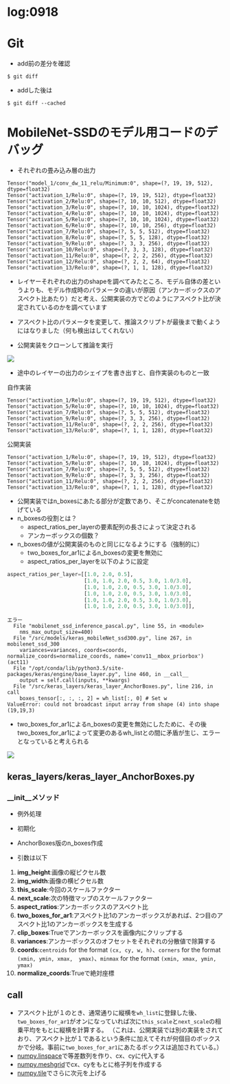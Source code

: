 log:0918
==

# Git 

- add前の差分を確認

```
$ git diff
```

- addした後は

```
$ git diff --cached
```

# MobileNet-SSDのモデル用コードのデバッグ

- それぞれの畳み込み層の出力

```
Tensor("model_1/conv_dw_11_relu/Minimum:0", shape=(?, 19, 19, 512), dtype=float32)
Tensor("activation_1/Relu:0", shape=(?, 19, 19, 512), dtype=float32)
Tensor("activation_2/Relu:0", shape=(?, 10, 10, 512), dtype=float32)
Tensor("activation_3/Relu:0", shape=(?, 10, 10, 1024), dtype=float32)
Tensor("activation_4/Relu:0", shape=(?, 10, 10, 1024), dtype=float32)
Tensor("activation_5/Relu:0", shape=(?, 10, 10, 1024), dtype=float32)
Tensor("activation_6/Relu:0", shape=(?, 10, 10, 256), dtype=float32)
Tensor("activation_7/Relu:0", shape=(?, 5, 5, 512), dtype=float32)
Tensor("activation_8/Relu:0", shape=(?, 5, 5, 128), dtype=float32)
Tensor("activation_9/Relu:0", shape=(?, 3, 3, 256), dtype=float32)
Tensor("activation_10/Relu:0", shape=(?, 3, 3, 128), dtype=float32)
Tensor("activation_11/Relu:0", shape=(?, 2, 2, 256), dtype=float32)
Tensor("activation_12/Relu:0", shape=(?, 2, 2, 64), dtype=float32)
Tensor("activation_13/Relu:0", shape=(?, 1, 1, 128), dtype=float32)
```

- レイヤーそれぞれの出力のshapeを調べてみたところ、モデル自体の差というよりも、モデル作成時のパラメータの違いが原因（アンカーボックスのアスペクト比あたり）だと考え、公開実装の方でどのようにアスペクト比が決定されているのかを調べています

- アスペクト比のパラメータを変更して、推論スクリプトが最後まで動くようにはなりました（何も検出はしてくれない）

- 公開実装をクローンして推論を実行

![](https://i.imgur.com/8ipRAxe.png)

- 途中のレイヤーの出力のシェイプを書き出すと、自作実装のものと一致

自作実装
```
Tensor("activation_1/Relu:0", shape=(?, 19, 19, 512), dtype=float32)
Tensor("activation_5/Relu:0", shape=(?, 10, 10, 1024), dtype=float32)
Tensor("activation_7/Relu:0", shape=(?, 5, 5, 512), dtype=float32)
Tensor("activation_9/Relu:0", shape=(?, 3, 3, 256), dtype=float32)
Tensor("activation_11/Relu:0", shape=(?, 2, 2, 256), dtype=float32)
Tensor("activation_13/Relu:0", shape=(?, 1, 1, 128), dtype=float32)
```
公開実装
```
Tensor("activation_1/Relu:0", shape=(?, 19, 19, 512), dtype=float32)
Tensor("activation_5/Relu:0", shape=(?, 10, 10, 1024), dtype=float32)
Tensor("activation_7/Relu:0", shape=(?, 5, 5, 512), dtype=float32)
Tensor("activation_9/Relu:0", shape=(?, 3, 3, 256), dtype=float32)
Tensor("activation_11/Relu:0", shape=(?, 2, 2, 256), dtype=float32)
Tensor("activation_13/Relu:0", shape=(?, 1, 1, 128), dtype=float32)
```

- 公開実装ではn_boxesにあたる部分が定数であり、そこがconcatenateを妨げている
- n_boxesの役割とは？
    - aspect_ratios_per_layerの要素配列の長さによって決定される
    - アンカーボックスの個数？
- n_boxesの値が公開実装のものと同じになるようにする（強制的に）
    - two_boxes_for_ar1によるn_boxesの変更を無効に
    - aspect_ratios_per_layerを以下のように設定
```python
aspect_ratios_per_layer=[[1.0, 2.0, 0.5],
                         [1.0, 1.0, 2.0, 0.5, 3.0, 1.0/3.0],
                         [1.0, 1.0, 2.0, 0.5, 3.0, 1.0/3.0],
                         [1.0, 1.0, 2.0, 0.5, 3.0, 1.0/3.0],
                         [1.0, 1.0, 2.0, 0.5, 3.0, 1.0/3.0],
                         [1.0, 1.0, 2.0, 0.5, 3.0, 1.0/3.0]],
```

```
エラー
  File "mobilenet_ssd_inference_pascal.py", line 55, in <module>
    nms_max_output_size=400)
  File "/src/models/keras_mobileNet_ssd300.py", line 267, in mobilenet_ssd_300
    variances=variances, coords=coords, normalize_coords=normalize_coords, name='conv11__mbox_priorbox')(act11)
  File "/opt/conda/lib/python3.5/site-packages/keras/engine/base_layer.py", line 460, in __call__
    output = self.call(inputs, **kwargs)
  File "/src/keras_layers/keras_layer_AnchorBoxes.py", line 216, in call
    boxes_tensor[:, :, :, 2] = wh_list[:, 0] # Set w
ValueError: could not broadcast input array from shape (4) into shape (19,19,3)
```

- two_boxes_for_ar1によるn_boxesの変更を無効にしたために、その後two_boxes_for_ar1によって変更のあるwh_listとの間に矛盾が生じ、エラーとなっていると考えられる

![](https://i.imgur.com/tNcfFCo.png)

## keras_layers/keras_layer_AnchorBoxes.py

### __init__メソッド

- 例外処理
- 初期化
- AnchorBoxes版のn_boxes作成

- 引数は以下

1. **img_height**:画像の縦ピクセル数
2. **img_width**:画像の横ピクセル数
3. **this_scale**:今回のスケールファクター
4. **next_scale**:次の特徴マップのスケールファクター
5. **aspect_ratios**:アンカーボックスのアスペクト比
6. **two_boxes_for_ar1**:アスペクト比1のアンカーボックスがあれば、2つ目のアスペクト比1のアンカーボックスを生成する
7. **clip_boxes**:Trueでアンカーボックスを画像内にクリップする
8. **variances**:アンカーボックスのオフセットをそれぞれの分散値で除算する
9. **coords**:`centroids` for the format `(cx, cy, w, h)`、`corners` for the format `(xmin, ymin, xmax,  ymax)`、`minmax` for the format `(xmin, xmax, ymin, ymax)`
10. **normalize_coords**:Trueで絶対座標

## call

- アスペクト比が１のとき、通常通りに縦横を`wh_list`に登録した後、`two_boxes_for_ar1`がオンになっていれば次に`this_scale`と`next_scale`の相乗平均をもとに縦横を計算する。
（これは、公開実装では別の実装をされており、アスペクト比が１であるという条件に加えてそれが何個目のボックスかで分岐。事前に`two_boxes_for_ar1`にあたるボックスは追加されている。）
- [numpy.linspace](https://deepage.net/features/numpy-linspace.html)で等差数列を作り、cx、cyに代入する
- [numpy.meshgrid](https://deepage.net/features/numpy-meshgrid.html)でcx、cyをもとに格子列を作成する
- [numpy.tile](https://deepage.net/features/numpy-tile.html)でさらに次元を上げる